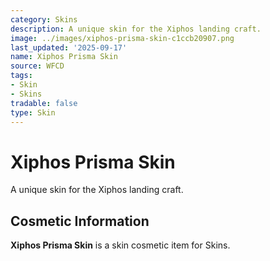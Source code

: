 ```yaml
---
category: Skins
description: A unique skin for the Xiphos landing craft.
image: ../images/xiphos-prisma-skin-c1ccb20907.png
last_updated: '2025-09-17'
name: Xiphos Prisma Skin
source: WFCD
tags:
- Skin
- Skins
tradable: false
type: Skin
---
```


# Xiphos Prisma Skin

A unique skin for the Xiphos landing craft.

## Cosmetic Information

**Xiphos Prisma Skin** is a skin cosmetic item for Skins.

